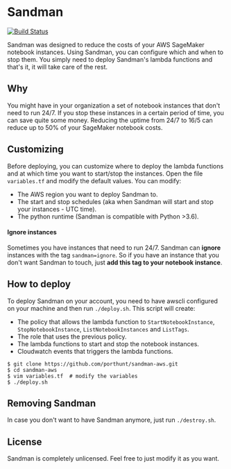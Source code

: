 # Sandman
[![Build Status](https://travis-ci.org/porthunt/sandman-aws.svg?branch=master)](https://travis-ci.org/porthunt/sandman-aws)

Sandman was designed to reduce the costs of your AWS SageMaker notebook instances. Using Sandman, you can configure which and when to stop them. You simply need to deploy Sandman's lambda functions and that's it, it will take care of the rest. 

## Why
You might have in your organization a set of notebook instances that don't need to run 24/7. If you stop these instances in a certain period of time, you can save quite some money. Reducing the uptime from 24/7 to 16/5 can reduce up to 50% of your SageMaker notebook costs.


## Customizing
Before deploying, you can customize where to deploy the lambda functions and at which time you want to start/stop the instances. Open the file `variables.tf` and modify the default values. You can modify:
* The AWS region you want to deploy Sandman to.
* The start and stop schedules (aka when Sandman will start and stop your instances - UTC time).
* The python runtime (Sandman is compatible with Python >3.6).

#### Ignore instances
Sometimes you have instances that need to run 24/7. Sandman can **ignore** instances with the tag `sandman=ignore`. So if you have an instance that you don't want Sandman to touch, just **add this tag to your notebook instance**.

## How to deploy
To deploy Sandman on your account, you need to have awscli configured on your machine and then run `./deploy.sh`. This script will create:
* The policy that allows the lambda function to `StartNotebookInstance`, `StopNotebookInstance`, `ListNotebookInstances` and `ListTags`.
* The role that uses the previous policy.
* The lambda functions to start and stop the notebook instances.
* Cloudwatch events that triggers the lambda functions.

```shell
$ git clone https://github.com/porthunt/sandman-aws.git
$ cd sandman-aws
$ vim variables.tf  # modify the variables
$ ./deploy.sh
```
  
## Removing Sandman
In case you don't want to have Sandman anymore, just run `./destroy.sh`.

## License
Sandman is completely unlicensed. Feel free to just modify it as you want.
